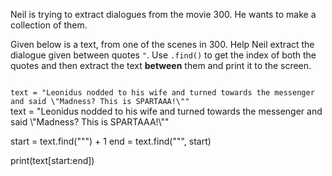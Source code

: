Neil is trying to extract dialogues from the movie 300. He wants to make a collection of them.

Given below is a text, from one of the scenes in 300. Help Neil extract the dialogue given between quotes `"`. Use `.find()` to get the index of both the quotes and then extract the text **between** them and print it to the screen.


<codeblock language="python" type="exercise" testMode="fixedInput">
<code>
text = "Leonidus nodded to his wife and turned towards the messenger and said \"Madness? This is SPARTAAA!\""
</code>

<solution>
text = "Leonidus nodded to his wife and turned towards the messenger and said \"Madness? This is SPARTAAA!\""

start = text.find("\"") + 1
end = text.find("\"", start)

print(text[start:end])
</solution>
</codeblock>